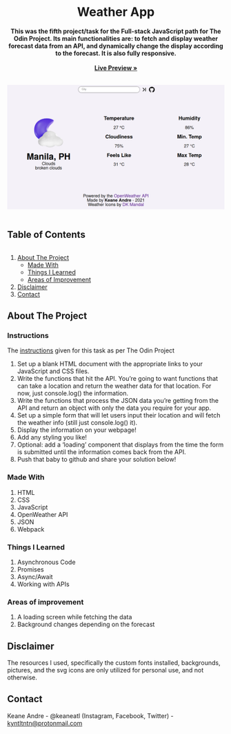 <p align="center">
  <h1 align="center">Weather App</h1>
  <p align="center">
    <strong>This was the fifth project/task for the Full-stack JavaScript path for The Odin Project. Its main functionalities are: to fetch and display weather forecast data from an API, and dynamically change the display according to the forecast. It is also fully responsive.</strong>
     <br /><br />
    <a href="https://keaneatl.github.io/weather-app/" target="_blank"><strong>Live Preview »</strong></a>
    <br /><br />
  </p>
</p>

<a href="https://keaneatl.github.io/weather-app/" target="_blank"><img src="./dist/icons/preview.png" alt="Todo List App Live Preview"></a>

<h2 style="display: inline-block">Table of Contents</h2>
<ol>
  <li>
    <a href="#about-the-project">About The Project</a>
    <ul>
      <li><a href="#made-with">Made With</a></li>
      <li><a href="#things-i-learned">Things I Learned</a></li>
      <li><a href="#areas-of-improvement">Areas of Improvement</a></li>
    </ul>
  </li>

  <li><a href="#disclaimer">Disclaimer</a></li>
  <li><a href="#contact">Contact</a></li>
</ol>

## About The Project

### Instructions

The <a href="https://www.theodinproject.com/paths/full-stack-javascript/courses/javascript/lessons/weather-app">instructions</a> given for this task as per The Odin Project

1. Set up a blank HTML document with the appropriate links to your JavaScript and CSS files.
2. Write the functions that hit the API. You’re going to want functions that can take a location and return the weather data for that location. For now, just console.log() the information.
3. Write the functions that process the JSON data you’re getting from the API and return an object with only the data you require for your app.
4. Set up a simple form that will let users input their location and will fetch the weather info (still just console.log() it).
5. Display the information on your webpage!
6. Add any styling you like!
7. Optional: add a ‘loading’ component that displays from the time the form is submitted until the information comes back from the API.
8. Push that baby to github and share your solution below!

### Made With

1. HTML
2. CSS
3. JavaScript
4. OpenWeather API
5. JSON
6. Webpack

### Things I Learned

1. Asynchronous Code
2. Promises
3. Async/Await
4. Working with APIs

### Areas of improvement

1. A loading screen while fetching the data
2. Background changes depending on the forecast

## Disclaimer

The resources I used, specifically the custom fonts installed, backgrounds, pictures, and the svg icons are only utilized for personal use, and not otherwise.

## Contact

Keane Andre - @keaneatl (Instagram, Facebook, Twitter) - <a href="mailto:kyntltntn@protonmail.com">kyntltntn@protonmail.com</a>

